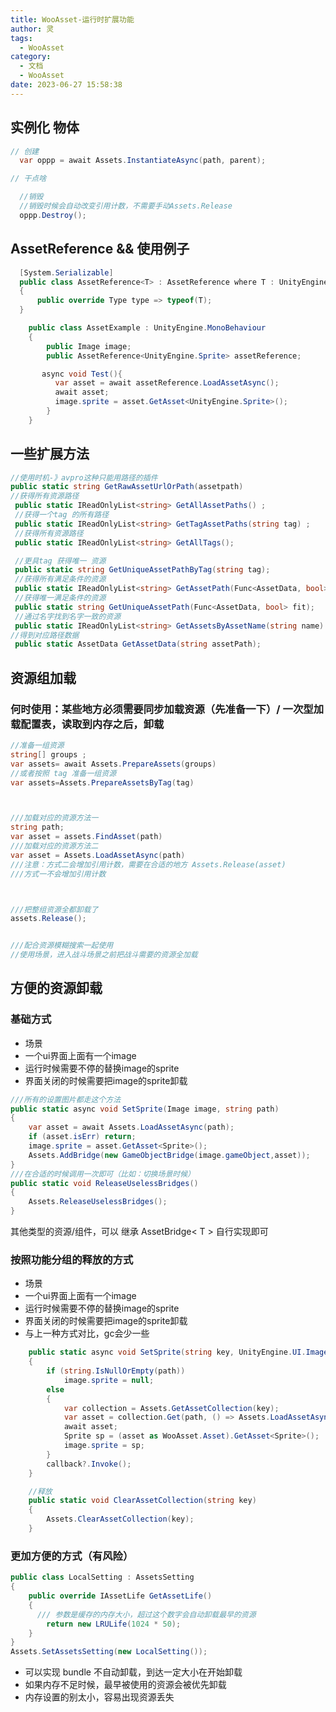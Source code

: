 ```yaml
---
title: WooAsset-运行时扩展功能
author: 灵
tags:
  - WooAsset
category:
  - 文档
  - WooAsset
date: 2023-06-27 15:58:38
---
```


## 实例化 物体
``` csharp
// 创建
  var oppp = await Assets.InstantiateAsync(path, parent);

// 干点啥

  //销毁
  //销毁时候会自动改变引用计数，不需要手动Assets.Release
  oppp.Destroy();
```
## AssetReference && 使用例子
``` csharp
  [System.Serializable]
  public class AssetReference<T> : AssetReference where T : UnityEngine.Object
  {
      public override Type type => typeof(T);
  }
```

``` csharp
    public class AssetExample : UnityEngine.MonoBehaviour
    {
        public Image image;
        public AssetReference<UnityEngine.Sprite> assetReference;

       async void Test(){
          var asset = await assetReference.LoadAssetAsync();
          await asset;
          image.sprite = asset.GetAsset<UnityEngine.Sprite>();
        }
    }

```
## 一些扩展方法
``` csharp
//使用时机-》avpro这种只能用路径的插件
public static string GetRawAssetUrlOrPath(assetpath)
//获得所有资源路径
 public static IReadOnlyList<string> GetAllAssetPaths() ;
 //获得一个tag 的所有路径
 public static IReadOnlyList<string> GetTagAssetPaths(string tag) ;
 //获得所有资源路径
 public static IReadOnlyList<string> GetAllTags();

 //更具tag 获得唯一 资源
 public static string GetUniqueAssetPathByTag(string tag);
 //获得所有满足条件的资源
 public static IReadOnlyList<string> GetAssetPath(Func<AssetData, bool> fit);
 //获得唯一满足条件的资源
 public static string GetUniqueAssetPath(Func<AssetData, bool> fit);
 //通过名字找到名字一致的资源
 public static IReadOnlyList<string> GetAssetsByAssetName(string name) ;
//得到对应路径数据
 public static AssetData GetAssetData(string assetPath);
```
## 资源组加载
### 何时使用：某些地方必须需要同步加载资源（先准备一下）/ 一次型加载配置表，读取到内存之后，卸载

``` csharp
//准备一组资源
string[] groups ;
var assets= await Assets.PrepareAssets(groups)
//或者按照 tag 准备一组资源
var assets=Assets.PrepareAssetsByTag(tag)



///加载对应的资源方法一
string path;
var asset = assets.FindAsset(path)
///加载对应的资源方法二
var asset = Assets.LoadAssetAsync(path)
///注意：方式二会增加引用计数，需要在合适的地方 Assets.Release(asset)
///方式一不会增加引用计数



///把整组资源全都卸载了
assets.Release();


///配合资源模糊搜索一起使用
//使用场景，进入战斗场景之前把战斗需要的资源全加载
```
## 方便的资源卸载
### 基础方式
* 场景
* 一个ui界面上面有一个image
* 运行时候需要不停的替换image的sprite
* 界面关闭的时候需要把image的sprite卸载
``` csharp
///所有的设置图片都走这个方法
public static async void SetSprite(Image image, string path)
{
    var asset = await Assets.LoadAssetAsync(path);
    if (asset.isErr) return;
    image.sprite = asset.GetAsset<Sprite>();
    Assets.AddBridge(new GameObjectBridge(image.gameObject,asset));
}
///在合适的时候调用一次即可（比如：切换场景时候）
public static void ReleaseUselessBridges()
{
    Assets.ReleaseUselessBridges();
}
```

其他类型的资源/组件，可以 继承 AssetBridge< T > 自行实现即可
### 按照功能分组的释放的方式
* 场景
* 一个ui界面上面有一个image
* 运行时候需要不停的替换image的sprite
* 界面关闭的时候需要把image的sprite卸载
* 与上一种方式对比，gc会少一些
``` csharp
    public static async void SetSprite(string key, UnityEngine.UI.Image image, string path, Action callback = null)
    {
        if (string.IsNullOrEmpty(path))
            image.sprite = null;
        else
        {
            var collection = Assets.GetAssetCollection(key);
            var asset = collection.Get(path, () => Assets.LoadAssetAsync<Sprite>(path));
            await asset;
            Sprite sp = (asset as WooAsset.Asset).GetAsset<Sprite>();
            image.sprite = sp;
        }
        callback?.Invoke();
    }

    //释放
    public static void ClearAssetCollection(string key)
    {
        Assets.ClearAssetCollection(key);
    }

```

### 更加方便的方式（有风险）
``` csharp
public class LocalSetting : AssetsSetting
{
    public override IAssetLife GetAssetLife()
    {
      /// 参数是缓存的内存大小，超过这个数字会自动卸载最早的资源
        return new LRULife(1024 * 50);
    }
}
Assets.SetAssetsSetting(new LocalSetting());

```
* 可以实现 bundle 不自动卸载，到达一定大小在开始卸载
* 如果内存不足时候，最早被使用的资源会被优先卸载
* 内存设置的别太小，容易出现资源丢失
